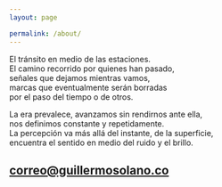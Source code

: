```yaml
---
layout: page

permalink: /about/
---
```


El tránsito en medio de las estaciones.<br>
El camino recorrido por quienes han pasado,<br>
señales que dejamos mientras vamos,<br>
marcas que eventualmente serán borradas<br>
por el paso del tiempo o de otros.<br>

La era prevalece, avanzamos sin rendirnos ante ella,<br>
nos definimos constante y repetidamente. <br>
La percepción va más allá del instante, de la superficie,<br>
encuentra el sentido en medio del ruido y el brillo.

## [correo@guillermosolano.co](mailto:correo@guillermosolano.co)
